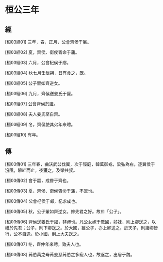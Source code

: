 # 桓公三年

## 經 <a name="02Huan03Jing"></a>

<a name="02Huan03Jing01">[桓03經01]</a> 三年，春，正月，公會齊侯于嬴。

<a name="02Huan03Jing02">[桓03經02]</a> 夏，齊侯、衛侯胥命于蒲。

<a name="02Huan03Jing03">[桓03經03]</a> 六月，公會杞侯于郕。

<a name="02Huan03Jing04">[桓03經04]</a> 秋七月壬辰朔，日有食之，既。

<a name="02Huan03Jing05">[桓03經05]</a> 公子翬如齊逆女。

<a name="02Huan03Jing06">[桓03經06]</a> 九月，齊侯送姜氏于讙。

<a name="02Huan03Jing07">[桓03經07]</a> 公會齊侯於讙。

<a name="02Huan03Jing08">[桓03經08]</a> 夫人姜氏至自齊。

<a name="02Huan03Jing09">[桓03經09]</a> 冬，齊侯使其弟年來聘。

<a name="02Huan03Jing10">[桓03經10]</a> 有年。

## 傳 <a name="02Huan03Zhuan"></a>

<a name="02Huan03Zhuan01">[桓03傳01]</a> 三年春，曲沃武公伐翼，次于陘庭，韓萬御戎，梁弘為右，逐翼侯于汾隰，驂絓而止。夜獲之，及欒共叔。

<a name="02Huan03Zhuan02">[桓03傳02]</a> 會于嬴，成昬于齊也。

<a name="02Huan03Zhuan03">[桓03傳03]</a> 夏，齊侯、衛侯胥命于蒲，不盟也。

<a name="02Huan03Zhuan04">[桓03傳04]</a> 公會杞侯于郕，杞求成也。

<a name="02Huan03Zhuan05">[桓03傳05]</a> 秋，公子翬如齊逆女。修先君之好。故曰「公子」。

<a name="02Huan03Zhuan06">[桓03傳06]</a> 齊侯送姜氏于讙，非禮也。凡公女嫁于敵國，姊妹，則上卿送之，以禮於先君；公子，則下卿送之。於大國，雖公子，亦上卿送之。於天子，則諸卿皆行，公不自送。於小國，則上大夫送之。

<a name="02Huan03Zhuan07">[桓03傳07]</a> 冬，齊仲年來聘，致夫人也。

<a name="02Huan03Zhuan08">[桓03傳08]</a> 芮伯萬之母芮姜惡芮伯之多寵人也，故逐之，出居于魏。

